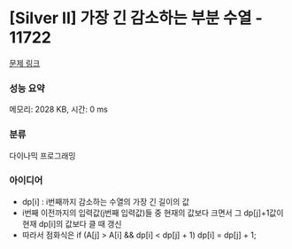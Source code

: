 # [Silver II] 가장 긴 감소하는 부분 수열 - 11722 

[문제 링크](https://www.acmicpc.net/problem/11722) 

### 성능 요약

메모리: 2028 KB, 시간: 0 ms

### 분류

다이나믹 프로그래밍

### 아이디어

- dp[i] : i번째까지 감소하는 수열의 가장 긴 길이의 값
- i번째 이전까지의 입력값(j번째 입력값)들 중 현재의 값보다 크면서 그 dp[j]+1값이 현재 dp[i]의 값보다 클 때 갱신
- 따라서 점화식은 if (A[j] > A[i] && dp[i] < dp[j] + 1) dp[i] = dp[j] + 1;
